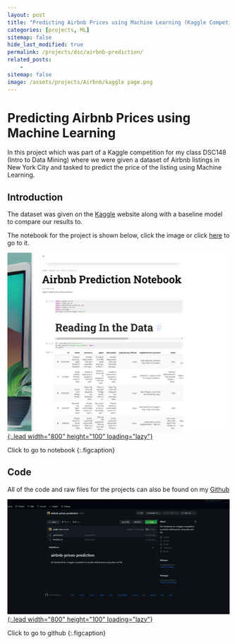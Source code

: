 ```yaml
---
layout: post
title: "Predicting Airbnb Prices using Machine Learning (Kaggle Competition)"
categories: [projects, ML]
sitemap: false
hide_last_modified: true
permalink: /projects/dsc/airbnb-prediction/
related_posts:
    -
sitemap: false
image: /assets/projects/Airbnb/kaggle page.png
---
```


# Predicting Airbnb Prices using Machine Learning 

In this project which was part of a Kaggle competition for my class DSC148 (Intro to Data Mining) where we were given a dataset of Airbnb listings in New York City and tasked to predict the price of the listing using Machine Learning.

## Introduction
The dataset was given on the [Kaggle](https://www.kaggle.com/competitions/ucsd-dsc190-wi23-introduction-to-data-mining/overview) website along with a baseline model to compare our results to. 

The notebook for the project is shown below, click the image or click [here](/coding/ML/airbnb-prediction/) to go to it.

[![Index Page](\assets\projects\Airbnb/notebook.png){:.lead width="800" height="100" loading="lazy"}](/coding/ML/airbnb-prediction/)

Click to go to notebook
{:.figcaption}

## Code
All of the code and raw files for the projects can also be found on my [Github](https://github.com/jackljk/airbnb-prices-prediction)

[![Index Page](\assets\projects\Airbnb/github.png){:.lead width="800" height="100" loading="lazy"}](https://github.com/jackljk/airbnb-prices-prediction)

Click to go to github
{:.figcaption}